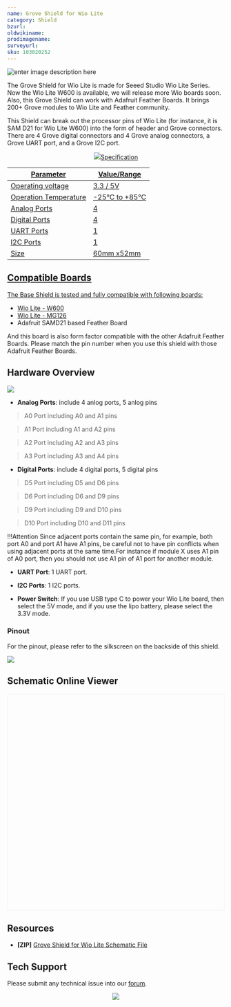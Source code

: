 ```yaml
---
name: Grove Shield for Wio Lite
category: Shield
bzurl: 
oldwikiname:
prodimagename: 
surveyurl: 
sku: 103020252
---
```


![enter image description here](https://files.seeedstudio.com/wiki/Grove-Shield-for-Wio-Lite/img/Grove-Shield-for-Wio-Lite-V1.0-wiki.jpg)

The Grove Shield for Wio Lite is made for Seeed Studio Wio Lite Series. Now the Wio Lite W600 is available, we will release more Wio boards soon. Also, this Grove Shield can work with Adafruit Feather Boards. It brings 200+ Grove modules to Wio Lite and Feather community. 


This Shield can break out the processor pins of Wio Lite (for instance, it is SAM D21 for Wio Lite W600) into the form of header and Grove connectors. There are 4 Grove digital connectors and 4 Grove analog connectors, a Grove UART port, and a Grove I2C port. 



<p style="text-align:center"><a href="https://www.seeedstudio.com/Grove-Shield-for-Wio-Lite-p-4156.html" target="_blank"><img src="https://files.seeedstudio.com/wiki/Seeed-WiKi/docs/images/300px-Get_One_Now_Banner-ragular.png /></a></p>



## Specification

| Parameter             | Value/Range    |
|-----------------------|----------------|
| Operating voltage     | 3.3 / 5V       |
| Operation Temperature | -25℃ to +85℃ |
| Analog Ports          | 4              |
| Digital Ports         | 4              |
| UART Ports            | 1              |
| I2C Ports             | 1              |
| Size                  | 60mm x52mm     |



## Compatible Boards

The Base Shield is tested and fully compatible with following boards:

- [Wio Lite - W600](https://www.seeedstudio.com/Wio-Lite-W600-p-4155.html)
- [Wio Lite - MG126](https://www.seeedstudio.com/Wio-Lite-MG126-p-4189.html)
- Adafruit SAMD21 based Feather Board 


And this board is also form factor compatible with the other Adafruit Feather Boards. Please match the pin number when you use this shield with those Adafruit Feather Boards.



## Hardware Overview



![](https://files.seeedstudio.com/wiki/Grove-Shield-for-Wio-Lite/img/Grove-Shield-for-Wio-Lite-V1.0.jpg)



- **Analog Ports**: include 4 anlog ports, 5 anlog pins
 
>A0 Port including A0 and A1 pins 

>A1 Port including A1 and A2 pins 

>A2 Port including A2 and A3 pins 

>A3 Port including A3 and A4 pins

- **Digital Ports**: include 4 digital ports, 5 digital pins
 
>D5 Port including D5 and D6 pins 

>D6 Port including D6 and D9 pins 

>D9 Port including D9 and D10 pins 

>D10 Port including D10 and D11 pins

!!!Attention
        Since adjacent ports contain the same pin, for example, both port A0 and port A1 have A1 pins, be careful not to have pin conflicts when using adjacent ports at the same time.For instance if module X uses A1 pin of A0 port, then you should not use A1 pin of A1 port for another module. 


- **UART Port**: 1 UART port.

- **I2C Ports**: 1 I2C ports.

- **Power Switch**: If you use USB type C to power your Wio Lite board, then select the 5V mode, and if you use the lipo battery, please select the 3.3V mode. 


### Pinout

For the pinout, please refer to the silkscreen on the backside of this shield.

![](https://files.seeedstudio.com/wiki/Grove-Shield-for-Wio-Lite/img/wiki-pinout.jpg)


## Schematic Online Viewer

<div class="altium-ecad-viewer" data-project-src="https://files.seeedstudio.com/wiki/Grove-Shield-for-Wio-Lite/res/Grove%20Shield%20for%20Wio%20Lite_v1.0_190716.zip" style="border-radius: 0px 0px 4px 4px; height: 500px; border-style: solid; border-width: 1px; border-color: rgb(241, 241, 241); overflow: hidden; max-width: 1280px; max-height: 700px; box-sizing: border-box;" />
</div>


## Resources

- **[ZIP]** [Grove Shield for Wio Lite Schematic File](https://files.seeedstudio.com/wiki/Grove-Shield-for-Wio-Lite/res/Grove%20Shield%20for%20Wio%20Lite_v1.0_190716.zip)




## Tech Support
Please submit any technical issue into our [forum](http://forum.seeedstudio.com/). <br /><p style="text-align:center"><a href="https://www.seeedstudio.com/act-4.html?utm_source=wiki&utm_medium=wikibanner&utm_campaign=newproducts" target="_blank"><img src="https://files.seeedstudio.com/wiki/Wiki_Banner/new_product.jpg" /></a></p>